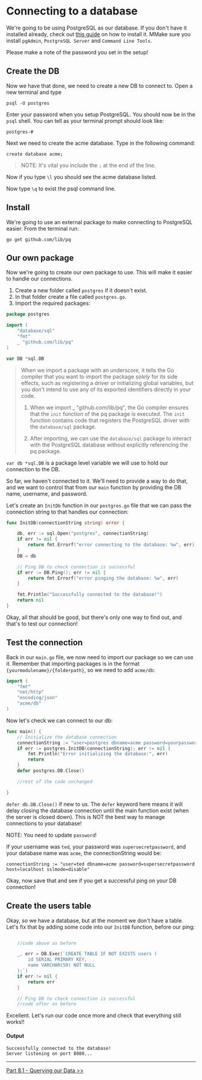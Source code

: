 # Connecting to a database

We're going to be using PostgreSQL as our database. If you don't have it installed already, check out [this guide](https://www.postgresqltutorial.com/postgresql-getting-started/install-postgresql/) on how to install it. MMake sure you install `pgAdmin`, `PostgreSQL Server` and `Command Line Tools`.

Please make a note of the password you set in the setup!

## Create the DB

Now we have that done, we need to create a new DB to connect to. Open a new terminal and type

`psql -U postgres`

Enter your password when you setup PostgreSQL. You should now be in the `psql` shell. You can tell as your terminal prompt should look like:

`postgres-#`

Next we need to create the acme database. Type in the following command:

`create database acme;`

> NOTE: It's vital you include the `;` at the end of the line.

Now if you type `\l` you should see the acme database listed.

Now type `\q` to exist the psql command line.

## Install 

We're going to use an external package to make connecting to PostgreSQL easier. From the terminal run:

`go get github.com/lib/pq`

## Our own package

Now we're going to create our own package to use. This will make it easier to handle our connections.

1. Create a new folder called `postgres` if it doesn't exist.
2. In that folder create a file called `postgres.go`.
3. Import the required packages:

```go
package postgres

import (
    "database/sql"
    "fmt"
    _ "github.com/lib/pq"
)

var DB *sql.DB
```

> When we import a package with an underscore, it tells the Go compiler that you want to import the package *solely* for its side effects, such as registering a driver or initializing global variables, but you don't intend to use any of its exported identifiers directly in your code.
>
> 1. When we import _ "github.com/lib/pq", the Go compiler ensures that the `init` function of the pq package is executed. The `init` function contains code that registers the PostgreSQL driver with the `database/sql` package.
> 
> 2. After importing, we can use the `database/sql` package to interact with the PostgreSQL database without explicitly referencing the pq package.

`var db *sql.DB` is a package level variable we will use to hold our connection to the DB.

So far, we haven't connected to it. We'll need to provide a way to do that, and we want to control that from our `main` function by providing the DB name, username, and password.

Let's create an `InitDb` function in our `postgres.go` file that we can pass the connection string to that handles our connection:

```go
func InitDB(connectionString string) error {

    db, err := sql.Open("postgres", connectionString)
    if err != nil {
        return fmt.Errorf("error connecting to the database: %w", err)
    }
    DB = db

    // Ping DB to check connection is successful
    if err := DB.Ping(); err != nil {
        return fmt.Errorf("error pinging the database: %w", err)
    }

    fmt.Println("Successfully connected to the database!")
    return nil
}
```

Okay, all that should be good, but there's only one way to find out, and that's to test our connection!

## Test the connection

Back in our `main.go` file, we now need to import our package so we can use it. Remember that importing packages is in the format `{yourmodulename}/{folderpath}`, so we need to add `acme/db`:

```go
import (
    "fmt"
    "net/http"
    "encoding/json"
    "acme/db"
)
```

Now let's check we can connect to our db:

```go
func main() {
    // Initialize the database connection
    connectionString := "user=postgres dbname=acme password=yourpassword host=localhost sslmode=disable"
    if err := postgres.InitDB(connectionString); err != nil {
        fmt.Println("Error initializing the database:", err)
        return
    }
    defer postgres.DB.Close()

    //rest of the code unchanged

}
```

`defer db.DB.Close()` if new to us. The `defer` keyword here means it will delay closing the database connection until the main function exist (when the server is closed down). This is NOT the best way to manage connections to your database!

NOTE: You need to update `password`! 

If your username was `ted`, your password was `supersecretpassword`, and your database name was `acme`, the connectionString would be:

`connectionString := "user=ted dbname=acme password=supersecretpassword host=localhost sslmode=disable"`

Okay, now save that and see if you get a successful ping on your DB connection!

## Create the users table

Okay, so we have a database, but at the moment we don't have a table. Let's fix that by adding some code into our `InitDB` function, before our ping:

```go

    //code above as before

	_, err = DB.Exec(`CREATE TABLE IF NOT EXISTS users (
        id SERIAL PRIMARY KEY,
        name VARCHAR(50) NOT NULL
    );`)
    if err != nil {
        return err
    }

    // Ping DB to check connection is successful
    //code after as before

```

Excellent. Let's run our code once more and check that everything still works!!

#### Output
```
Successfully connected to the database!
Server listening on port 8080...
```

---

[Part 8.1 - Querying our Data >>](/Part8/querying_our_db.md)